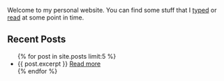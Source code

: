 Welcome to my personal website. You can find some stuff that I [typed](/posts.html) or [read](/books.html) at some point in time.

## Recent Posts
<ul>
  {% for post in site.posts limit:5 %}
  <li>
    {{ post.excerpt }}
    <a href="{{ post.url }}">Read more</a>
  </li>
  {% endfor %}
</ul>
